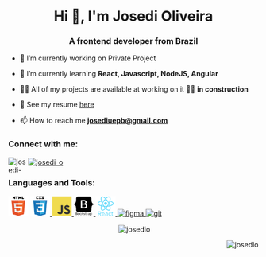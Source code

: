 <h1 align="center">Hi 👋, I'm Josedi Oliveira</h1>
<h3 align="center">A frontend developer from Brazil</h3>

- 🔭 I’m currently working on Private Project

- 🌱 I’m currently learning **React, Javascript, NodeJS, Angular**

- 👨‍💻 All of my projects are available at working on it :factory_worker: **in construction**

- 📄 See my resume [here](https://docs.google.com/document/d/1LE61l07sbzCovYGOcucQ9rFFhvK4k4Sxt5jVaJ-Lk1Y/ )

- 📫 How to reach me **josediuepb@gmail.com**

<h3 align="left">Connect with me:</h3>
<p align="left">
<a href="https://linkedin.com/in/josedi-oliveira-9663651a3" target="blank">
<img align="left" src="https://raw.githubusercontent.com/rahuldkjain/github-profile-readme-generator/master/src/images/icons/Social/linked-in-alt.svg" alt="josedi-oliveira-9663651a3" height="30" width="40" /></a>
<a href="https://instagram.com/josedi_o" target="blank">
<img align="center" src="https://raw.githubusercontent.com/rahuldkjain/github-profile-readme-generator/master/src/images/icons/Social/instagram.svg" alt="josedi_o" height="30" width="40" /></a>
</p>

<h3 align="left">Languages and Tools:</h3>
<p> 
<a href="https://www.w3.org/html/" target="_blank" rel="noreferrer"> <img src="https://raw.githubusercontent.com/devicons/devicon/master/icons/html5/html5-original-wordmark.svg" alt="html5" width="40" height="40"/></a>
<a href="https://www.w3schools.com/css/" target="_blank" rel="noreferrer"> <img src="https://raw.githubusercontent.com/devicons/devicon/master/icons/css3/css3-original-wordmark.svg" alt="css3" width="40" height="40"/>
<a href="https://developer.mozilla.org/en-US/docs/Web/JavaScript" target="_blank" rel="noreferrer"> <img src="https://raw.githubusercontent.com/devicons/devicon/master/icons/javascript/javascript-original.svg" alt="javascript" width="40" height="40"/> </a>
<a href="https://getbootstrap.com" target="_blank" rel="noreferrer"> <img src="https://raw.githubusercontent.com/devicons/devicon/master/icons/bootstrap/bootstrap-plain-wordmark.svg" alt="bootstrap" width="40" height="40"/> </a>
<a href="https://reactjs.org/" target="_blank" rel="noreferrer"> <img src="https://raw.githubusercontent.com/devicons/devicon/master/icons/react/react-original-wordmark.svg" alt="react" width="40" height="40"/> </a>
<a href="https://www.figma.com/" target="_blank" rel="noreferrer"> <img src="https://www.vectorlogo.zone/logos/figma/figma-icon.svg" alt="figma" width="40" height="40"/> </a>
<a href="https://git-scm.com/" target="_blank" rel="noreferrer"> <img src="https://www.vectorlogo.zone/logos/git-scm/git-scm-icon.svg" alt="git" width="40" height="40"/> </a>

</p>
<p align="center">&nbsp;<img align="center" src="https://github-readme-stats.vercel.app/api?username=josedio&theme=vision-friendly-dark&show_icons=true&locale=en" alt="josedio" /></p>

<p align="right"> <img src="https://komarev.com/ghpvc/?username=josedio&label=Profile%20views&color=orange&style=for-the-badge" alt="josedio" /> </p>
